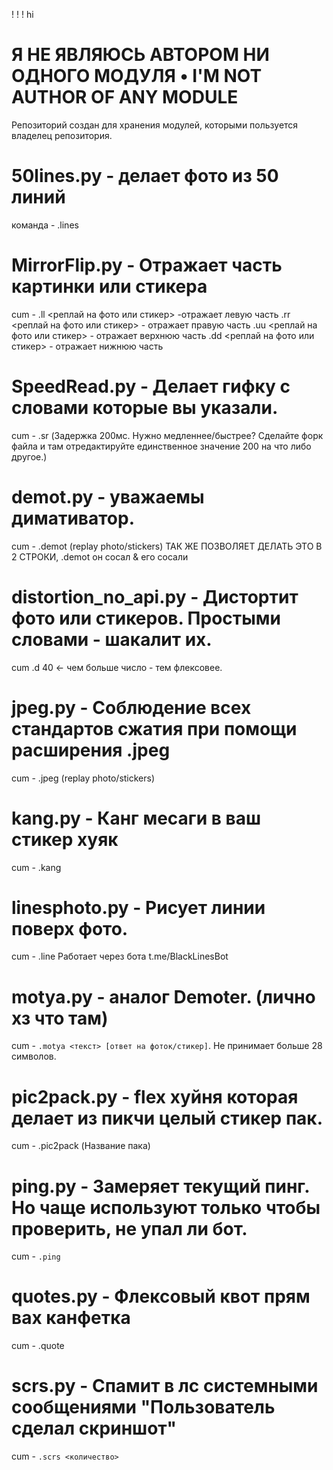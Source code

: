 ! ! ! hi
# Я НЕ ЯВЛЯЮСЬ АВТОРОМ НИ ОДНОГО МОДУЛЯ • I'M NOT AUTHOR OF ANY MODULE

Репозиторий создан для хранения модулей, которыми пользуется владелец репозитория.


# 50lines.py - делает фото из 50 линий
команда - .lines

# MirrorFlip.py -  Отражает часть картинки или стикера
cum - .ll <реплай на фото или стикер> -отражает левую часть
.rr <реплай на фото или стикер> - отражает правую часть
.uu <реплай на фото или стикер> - отражает верхнюю часть
.dd <реплай на фото или стикер> - отражает нижнюю часть

# SpeedRead.py - Делает гифку с словами которые вы указали.
cum - .sr (Задержка 200мс. Нужно медленнее/быстрее? Сделайте форк файла и там отредактируйте единственное значение 200 на что либо другое.)


# demot.py - уважаемы димативатор.
cum - .demot (replay photo/stickers)
ТАК ЖЕ ПОЗВОЛЯЕТ ДЕЛАТЬ ЭТО В 2 СТРОКИ, .demot он сосал & его сосали

# distortion_no_api.py - Дистортит фото или стикеров. Простыми словами - шакалит их.
cum .d 40 <- чем больше число - тем флексовее.


# jpeg.py - Соблюдение всех стандартов сжатия при помощи расширения .jpeg
cum - .jpeg (replay photo/stickers)

# kang.py - Канг месаги в ваш стикер хуяк
cum - .kang

# linesphoto.py - Рисует линии поверх фото.
cum - .line Работает через бота t.me/BlackLinesBot

# motya.py - аналог Demoter. (лично хз что там)
cum - `.motya <текст> [ответ на фоток/стикер]`. Не принимает больше 28 символов.

# pic2pack.py - flex хуйня которая делает из пикчи целый стикер пак.
cum - .pic2pack (Название пака)

# ping.py - Замеряет текущий пинг. Но чаще используют только чтобы проверить, не упал ли бот.
cum - `.ping`

# quotes.py - Флексовый квот прям вах канфетка
cum - .quote

# scrs.py - Спамит в лс системными сообщениями "Пользователь сделал скриншот"
cum - `.scrs <количество>`


